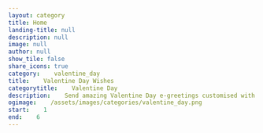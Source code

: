 ```yaml
---
layout: category
title: Home
landing-title: null
description: null
image: null
author: null
show_tile: false
share_icons: true
category:    valentine_day
title:    Valentine Day Wishes
categorytitle:    Valentine Day
description:    Send amazing Valentine Day e-greetings customised with your name
ogimage:    /assets/images/categories/valentine_day.png
start:    1
end:    6
---
```

